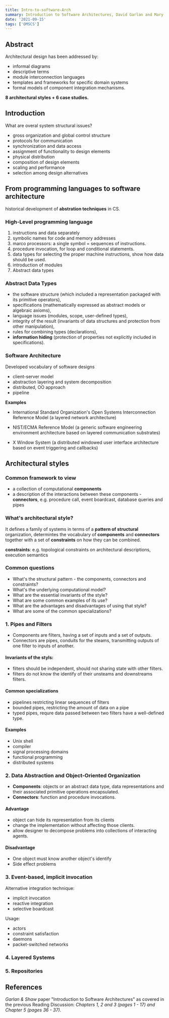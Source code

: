 ```yaml
---
title: Intro-to-software-Arch
summary: Introduction to Software Architectures, David Garlan and Mary Shaw, January 1994, CMU
date: '2021-09-15'
tags: ['OMSCS']
---
```


## Abstract

Architectural design has been addressed by:

* informal diagrams
* descriptive terms
* module interconnection languages
* templates and frameworks for specific domain systems
* formal models of component integration mechanisms.

**8 architectural styles + 6 case studies.**

## Introduction

What are overal system structural issues?

* gross organization and global control structure
* protocols for communication
* synchronization and data access
* assignment of functionality to design elements
* physical distribution
* composition of design elements
* scaling and performance
* selection among design alternatives

## From programming languages to software architecture

historical development of **abstration techniques** in CS. 

### High-Level programming language

1. instructions and data separately
2. symbolic names for code and memory addresses
3. marco processors: a single symbol = sequences of instructions.
4. procedure invocation, for loop and conditional statements.
5. data types for selecting the proper machine instructions, show how data should be used.
6. introduction of modules
7. Abstract data types

### Abstract Data Types

* the software structure (which included a representation packaged with
  its primitive operators),
* specifications (mathematically expressed as abstract models or algebraic
  axioms),
* language issues (modules, scope, user-defined types),
* integrity of the result (invariants of data structures and protection from
  other manipulation),
* rules for combining types (declarations),
* **information hiding** (protection of properties not explicitly included in
  specifications).

### Software Architecture

Developed vocabulary of software designs

* client-server model
* abstraction layering and system decomposition
* distributed, OO approach
* pipeline

**Examples**

* International Standard Organization's
  Open Systems Interconnection Reference Model (a layered network
  architecture)

* NIST/ECMA Reference Model (a generic software
  engineering environment architecture based on layered communication
  substrates)

* X Window System (a distributed windowed user
  interface architecture based on event triggering and callbacks)

## Architectural styles

### Common framework to view

* a collection of computational **components**
* a description of the interactions between these components - **connectors**, e.g. procedure call, event boardcast, database queries and pipes

### What's architectural style?

It defines a family of systems in terms of a **pattern of structural** organization, determintes the vocabulary of **components** and **connectors** together with a set of **constraints** on how they can be combined. 

**constraints**: e.g. topological constraints on architectural descriptions, execution semantics

### Common questions

* What's the structural pattern - the components, connectors and constraints?
* What's the underlying computational model?
* What are the essential invariants of the style?
* What are some common examples of its use?
* What are the advantages and disadvantages of using that style? 
* What are some of the common specializations?

### 1. Pipes and Filters

* Components are filters, having a set of inputs and a set of outputs.
* Connectors are pipes, conduits for the steams, transmitting outputs of one filter to inputs of another.

#### Invariants of the styls: 

* filters should be independent, should not sharing state with other filters.
* filters do not know the identify of their unsteams and downstreams filters.

#### Common specializations

* pipelines restricting linear sequences of filters
* bounded pipes, restricting the amount of data on a pipe
* typed pipes, requre data passed between two filters have a well-defined type.

#### Examples

* Unix shell
* compiler
* signal processing domains
* functional programming
* distributed systems

### 2. Data Abstraction and Object-Oriented Organization

* **Components**: objects or an abstract data type, data representations and their associated primitive operations encapsulated.
* **Connectors**: function and procedure invocations.

#### Advantage

* object can hide its representation from its clients
* change the implementation without affecting those clients.
* allow designer to decompose problems into collections of interacting agents.

#### Disadvantage

* One object must know another object's identify
* Side effect problems

### 3. Event-based, implicit invocation

Alternative integration technique:

* implicit invocation
* reactive integration
* selective boardcast

Usage:

* actors
* constraint satisfaction
* daemons
* packet-switched networks

### 4. Layered Systems

### 5. Repositories



## References

*Garlan & Shaw* paper "Introduction to Software Architectures" as covered in the previous Reading Discussion:
*Chapters 1, 2 and 3 (pages 1 - 17) and Chapter 5 (pages 36 - 37).*



